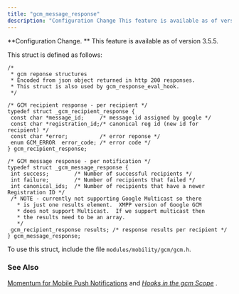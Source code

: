 ```yaml
---
title: "gcm_message_response"
description: "Configuration Change This feature is available as of version 3 5 5 This struct is defined as follows To use this struct include the file modules mobility gcm gcm h Momentum for Mobile Push Notifications and Chapter 62 Hooks in the gcm Scope..."
---
```


**Configuration Change. ** This feature is available as of version 3.5.5.

This struct is defined as follows:

```
/*
 * gcm reponse structures
 * Encoded from json object returned in http 200 responses.
 * This struct is also used by gcm_response_eval_hook.
 */

/* GCM recipient response - per recipient */
typedef struct _gcm_recipient_response {
 const char *message_id;     /* message id assigned by google */
 const char *registration_id;/* canonical reg id (new id for recipient) */
 const char *error;          /* error reponse */
 enum GCM_ERROR  error_code; /* error code */
} gcm_recipient_response; 

/* GCM message response - per notification */
typedef struct _gcm_message_response {
 int success;        /* Number of successful recipients */
 int failure;        /* Number of recipients that failed */
 int canonical_ids;  /* Number of recipients that have a newer Registration ID */
 /* NOTE - currently not supporting Google Multicast so there
   * is just one results element.  XMPP version of Google GCM
   * does not support Multicast.  If we support multicast then
   * the results need to be an array.
   */
 gcm_recipient_response results; /* response results per recipient */
} gcm_message_response;
```

To use this struct, include the file `modules/mobility/gcm/gcm.h`.

### <a name="idp46492336"></a> See Also

[Momentum for Mobile Push Notifications](/momentum/3/3-push) and [*Hooks in the gcm Scope*](/momentum/3/3-api/hooks-gcm) .
